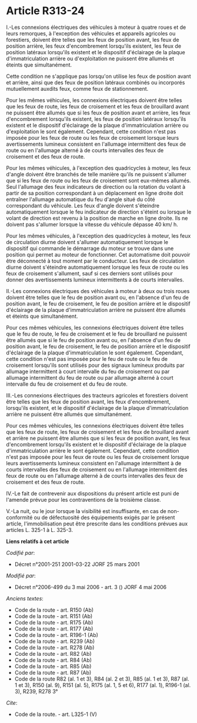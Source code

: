 # Article R313-24

I.-Les connexions électriques des véhicules à moteur à quatre roues et de leurs remorques, à l'exception des véhicules et
appareils agricoles ou forestiers, doivent être telles que les feux de position avant, les feux de position arrière, les feux
d'encombrement lorsqu'ils existent, les feux de position latéraux lorsqu'ils existent et le dispositif d'éclairage de la
plaque d'immatriculation arrière ou d'exploitation ne puissent être allumés et éteints que simultanément. 

Cette condition ne s'applique pas lorsqu'on utilise les feux de position avant et arrière, ainsi que des feux de position
latéraux combinés ou incorporés mutuellement auxdits feux, comme feux de stationnement. 

Pour les mêmes véhicules, les connexions électriques doivent être telles que les feux de route, les feux de croisement et les
feux de brouillard avant ne puissent être allumés que si les feux de position avant et arrière, les feux d'encombrement
lorsqu'ils existent, les feux de position latéraux lorsqu'ils existent et le dispositif d'éclairage de la plaque
d'immatriculation arrière ou d'exploitation le sont également. Cependant, cette condition n'est pas imposée pour les feux de
route ou les feux de croisement lorsque leurs avertissements lumineux consistent en l'allumage intermittent des feux de route
ou en l'allumage alterné à de courts intervalles des feux de croisement et des feux de route. 

Pour les mêmes véhicules, à l'exception des quadricycles à moteur, les feux d'angle doivent être branchés de telle manière
qu'ils ne puissent s'allumer que si les feux de route ou les feux de croisement sont eux-mêmes allumés. Seul l'allumage des
feux indicateurs de direction ou la rotation du volant à partir de sa position correspondant à un déplacement en ligne droite
doit entraîner l'allumage automatique du feu d'angle situé du côté correspondant du véhicule. Les feux d'angle doivent
s'éteindre automatiquement lorsque le feu indicateur de direction s'éteint ou lorsque le volant de direction est revenu à la
position de marche en ligne droite. Ils ne doivent pas s'allumer lorsque la vitesse du véhicule dépasse 40 km/ h. 

Pour les mêmes véhicules, à l'exception des quadricycles à moteur, les feux de circulation diurne doivent s'allumer
automatiquement lorsque le dispositif qui commande le démarrage du moteur se trouve dans une position qui permet au moteur de
fonctionner. Cet automatisme doit pouvoir être déconnecté à tout moment par le conducteur. Les feux de circulation diurne
doivent s'éteindre automatiquement lorsque les feux de route ou les feux de croisement s'allument, sauf si ces derniers sont
utilisés pour donner des avertissements lumineux intermittents à de courts intervalles. 

II.-Les connexions électriques des véhicules à moteur à deux ou trois roues doivent être telles que le feu de position avant
ou, en l'absence d'un feu de position avant, le feu de croisement, le feu de position arrière et le dispositif d'éclairage de
la plaque d'immatriculation arrière ne puissent être allumés et éteints que simultanément. 

Pour ces mêmes véhicules, les connexions électriques doivent être telles que le feu de route, le feu de croisement et le feu
de brouillard ne puissent être allumés que si le feu de position avant ou, en l'absence d'un feu de position avant, le feu de
croisement, le feu de position arrière et le dispositif d'éclairage de la plaque d'immatriculation le sont également.
Cependant, cette condition n'est pas imposée pour le feu de route ou le feu de croisement lorsqu'ils sont utilisés pour des
signaux lumineux produits par allumage intermittent à court intervalle du feu de croisement ou par allumage intermittent du
feu de route ou par allumage alterné à court intervalle du feu de croisement et du feu de route. 

III.-Les connexions électriques des tracteurs agricoles et forestiers doivent être telles que les feux de position avant, les
feux d'encombrement, lorsqu'ils existent, et le dispositif d'éclairage de la plaque d'immatriculation arrière ne puissent
être allumés que simultanément. 

Pour ces mêmes véhicules, les connexions électriques doivent être telles que les feux de route, les feux de croisement et les
feux de brouillard avant et arrière ne puissent être allumés que si les feux de position avant, les feux d'encombrement
lorsqu'ils existent et le dispositif d'éclairage de la plaque d'immatriculation arrière le sont également. Cependant, cette
condition n'est pas imposée pour les feux de route ou les feux de croisement lorsque leurs avertissements lumineux consistent
en l'allumage intermittent à de courts intervalles des feux de croisement ou en l'allumage intermittent des feux de route ou
en l'allumage alterné à de courts intervalles des feux de croisement et des feux de route. 

IV.-Le fait de contrevenir aux dispositions du présent article est puni de l'amende prévue pour les contraventions de la
troisième classe. 

V.-La nuit, ou le jour lorsque la visibilité est insuffisante, en cas de non-conformité ou de défectuosité des équipements
exigés par le présent article, l'immobilisation peut être prescrite dans les conditions prévues aux articles L. 325-1 à L.
325-3.

**Liens relatifs à cet article**

_Codifié par_:

  - Décret n°2001-251 2001-03-22 JORF 25 mars 2001

_Modifié par_:

  - Décret n°2006-499 du 3 mai 2006 - art. 3 () JORF 4 mai 2006

_Anciens textes_:

  - Code de la route - art. R150 (Ab)
  - Code de la route - art. R151 (Ab)
  - Code de la route - art. R175 (Ab)
  - Code de la route - art. R177 (Ab)
  - Code de la route - art. R196-1 (Ab)
  - Code de la route - art. R239 (Ab)
  - Code de la route - art. R278 (Ab)
  - Code de la route - art. R82 (Ab)
  - Code de la route - art. R84 (Ab)
  - Code de la route - art. R85 (Ab)
  - Code de la route - art. R87 (Ab)
  - Code de la route R82 (al. 1 et 3), R84 (al. 2 et 3), R85 (al. 1 et 3), R87 (al. 1 et 3), R150 (al. 9), R151 (al. 5), R175 (al. 1, 5 et 6), R177 (al. 1), R196-1 (al. 3), R239, R278 3°

_Cite_:

  - Code de la route. - art. L325-1 (V)
